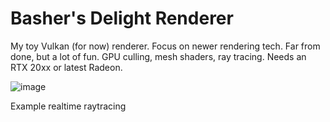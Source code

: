 # Basher's Delight Renderer

My toy Vulkan (for now) renderer. Focus on newer rendering tech. Far from done, but a lot of fun. GPU culling, mesh shaders, ray tracing. Needs an RTX 20xx or latest Radeon.

![image](https://user-images.githubusercontent.com/68501793/128642262-f38cc339-c353-4292-9563-ed191b422c28.png)

Example realtime raytracing
